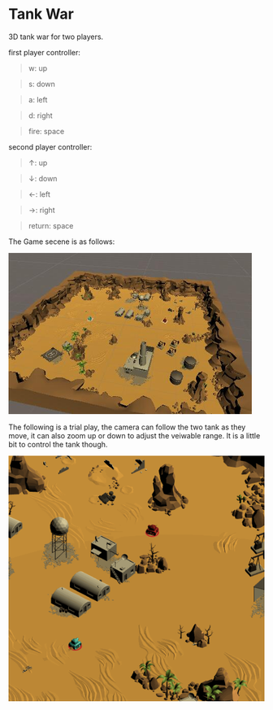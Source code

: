 # Tank War
3D tank war for two players.

first player controller:

> w: up

> s: down

> a: left

> d: right

> fire: space

second player controller:

> ↑: up 

> ↓: down

> ←: left

> →: right

> return: space


The Game secene is as follows:

<img src="./ReadMeImages/scene.jpg"/>

The following is a trial play, the camera can follow the two tank as they move, it can also zoom up or down to adjust the veiwable range. It is a little bit to control the tank though.

<img src="./ReadMeImages/play.gif"/>
